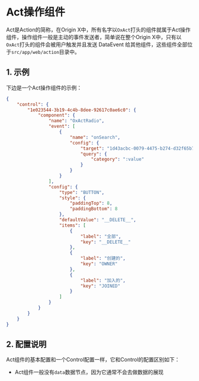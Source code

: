 # Act操作组件

Act是Action的简称，在Origin X中，所有名字以`OxAct`打头的组件就属于Act操作组件，操作组件一般是主动的事件发送者，简单说在整个Origin X中，只有以`OxAct`打头的组件会被用户触发并且发送 DataEvent 给其他组件，这些组件全部位于`src/app/web/action`目录中。

## 1. 示例

下边是一个Act操作组件的示例：

```json
{
    "control": {
        "1e023544-3b19-4c4b-8dee-92617c0ae6c0": {
            "component": {
                "name": "OxActRadio",
                "event": [
                    {
                        "name": "onSearch",
                        "config": {
                            "target": "1d43acbc-0079-4475-b274-d32f65b7ebe7",
                            "query": {
                                "category": ":value"
                            }
                        }
                    }
                ],
                "config": {
                    "type": "BUTTON",
                    "style": {
                        "paddingTop": 8,
                        "paddingBottom": 8
                    },
                    "defaultValue": "__DELETE__",
                    "items": [
                        {
                            "label": "全部",
                            "key": "__DELETE__"
                        },
                        {
                            "label": "创建的",
                            "key": "OWNER"
                        },
                        {
                            "label": "加入的",
                            "key": "JOINED"
                        }
                    ]
                }
            }
        }
    }
}
```

## 2. 配置说明

Act组件的基本配置和一个Control配置一样，它和Control的配置区别如下：

* Act组件一般没有`data`数据节点，因为它通常不会去做数据的展现



